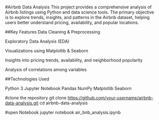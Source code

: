 #Airbnb Data Analysis
This project provides a comprehensive analysis of Airbnb listings using Python and data science tools. 
The primary objective is to explore trends, insights, and patterns in the Airbnb dataset, helping users better understand pricing, availability, and popular locations.

##Key Features
Data Cleaning & Preprocessing

Exploratory Data Analysis (EDA)

Visualizations using Matplotlib & Seaborn

Insights into pricing trends, availability, and neighborhood popularity

Analysis of correlations among variables

##Technologies Used

Python 3
Jupyter Notebook
Pandas
NumPy
Matplotlib
Seaborn

#clone the repository
git clone https://github.com/your-username/airbnb-data-analysis.git
cd airbnb-data-analysis

#open Notebook
jupyter notebook air_bnb_analysis.ipynb
